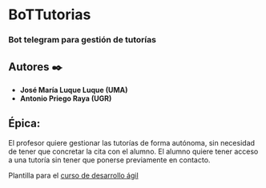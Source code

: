 # BoTTutorias

### Bot telegram para gestión de tutorías

## Autores ✒️

* **José María Luque Luque (UMA)**
* **Antonio Priego Raya    (UGR)**


## Épica:
El profesor quiere gestionar las tutorías de forma autónoma, sin necesidad de tener que concretar la cita con el alumno. El alumno quiere tener acceso a una tutoría sin tener que ponerse previamente en contacto.


Plantilla para el [curso de desarrollo ágil](https://jj.github.io/curso-tdd)

